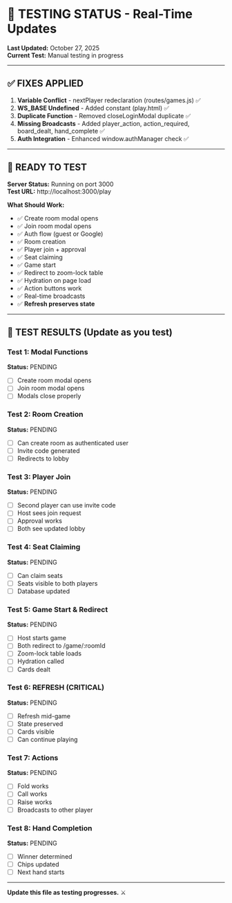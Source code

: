 # 🧪 TESTING STATUS - Real-Time Updates

**Last Updated:** October 27, 2025  
**Current Test:** Manual testing in progress

---

## ✅ FIXES APPLIED

1. **Variable Conflict** - nextPlayer redeclaration (routes/games.js) ✅
2. **WS_BASE Undefined** - Added constant (play.html) ✅  
3. **Duplicate Function** - Removed closeLoginModal duplicate ✅
4. **Missing Broadcasts** - Added player_action, action_required, board_dealt, hand_complete ✅
5. **Auth Integration** - Enhanced window.authManager check ✅

---

## 🎯 READY TO TEST

**Server Status:** Running on port 3000  
**Test URL:** http://localhost:3000/play

**What Should Work:**
- ✅ Create room modal opens
- ✅ Join room modal opens
- ✅ Auth flow (guest or Google)
- ✅ Room creation
- ✅ Player join + approval
- ✅ Seat claiming
- ✅ Game start
- ✅ Redirect to zoom-lock table
- ✅ Hydration on page load
- ✅ Action buttons work
- ✅ Real-time broadcasts
- ✅ **Refresh preserves state**

---

## 📝 TEST RESULTS (Update as you test)

### Test 1: Modal Functions
**Status:** PENDING
- [ ] Create room modal opens
- [ ] Join room modal opens
- [ ] Modals close properly

### Test 2: Room Creation
**Status:** PENDING
- [ ] Can create room as authenticated user
- [ ] Invite code generated
- [ ] Redirects to lobby

### Test 3: Player Join
**Status:** PENDING
- [ ] Second player can use invite code
- [ ] Host sees join request
- [ ] Approval works
- [ ] Both see updated lobby

### Test 4: Seat Claiming
**Status:** PENDING
- [ ] Can claim seats
- [ ] Seats visible to both players
- [ ] Database updated

### Test 5: Game Start & Redirect
**Status:** PENDING
- [ ] Host starts game
- [ ] Both redirect to /game/:roomId
- [ ] Zoom-lock table loads
- [ ] Hydration called
- [ ] Cards dealt

### Test 6: REFRESH (CRITICAL)
**Status:** PENDING
- [ ] Refresh mid-game
- [ ] State preserved
- [ ] Cards visible
- [ ] Can continue playing

### Test 7: Actions
**Status:** PENDING
- [ ] Fold works
- [ ] Call works
- [ ] Raise works
- [ ] Broadcasts to other player

### Test 8: Hand Completion
**Status:** PENDING
- [ ] Winner determined
- [ ] Chips updated
- [ ] Next hand starts

---

**Update this file as testing progresses.** ⚔️

